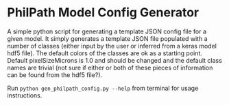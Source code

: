 # PhilPath Model Config Generator

A simple python script for generating a template JSON config file for a given model.
It simply generates a template JSON file populated with a number of classes (either
input by the user or inferred from a keras model hdf5 file). The default colors of
the classes are ok as a starting point. Default pixelSizeMicrons is 1.0 and should
be changed and the default class names are trivial (not sure if either or both of
these pieces of information can be found from the hdf5 file?).

Run `python gen_philpath_config.py --help` from terminal for usage instructions.
